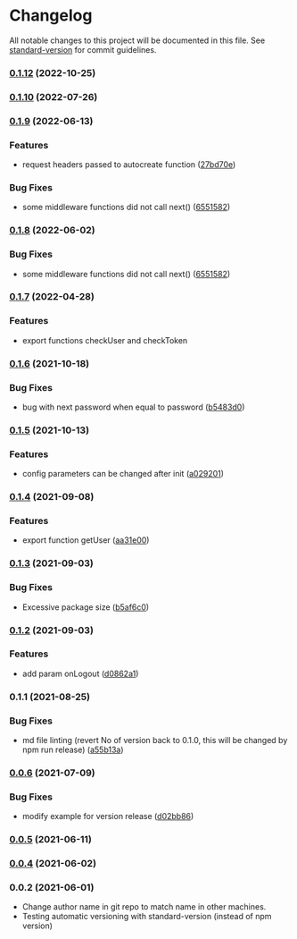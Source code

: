 # Changelog

All notable changes to this project will be documented in this file. See [standard-version](https://github.com/conventional-changelog/standard-version) for commit guidelines.

### [0.1.12](https://gitlab.horanet.com/hframework/hauth/compare/v0.1.10...v0.1.12) (2022-10-25)

### [0.1.10](https://gitlab.horanet.com/hframework/hauth/compare/v0.1.9...v0.1.10) (2022-07-26)

### [0.1.9](https://gitlab.horanet.com/hframework/hauth/compare/v0.1.6...v0.1.9) (2022-06-13)


### Features

* request headers passed to autocreate function ([27bd70e](https://gitlab.horanet.com/hframework/hauth/commit/27bd70ef7ea688bceab33e3f2fbe073de564ca5b))


### Bug Fixes

* some middleware functions did not call next() ([6551582](https://gitlab.horanet.com/hframework/hauth/commit/6551582b2e099b8a049fe5b9195b2c01c9f9b6d5))

### [0.1.8](https://gitlab.horanet.com/hframework/hauth/compare/v0.1.7...v0.1.8) (2022-06-02)


### Bug Fixes

* some middleware functions did not call next() ([6551582](https://gitlab.horanet.com/hframework/hauth/commit/6551582b2e099b8a049fe5b9195b2c01c9f9b6d5))

### [0.1.7](https://gitlab.horanet.com/hframework/hauth/compare/v0.1.6...v0.1.7) (2022-04-28)


### Features

* export functions checkUser and checkToken


### [0.1.6](https://gitlab.horanet.com/hframework/hauth/compare/v0.1.5...v0.1.6) (2021-10-18)


### Bug Fixes

* bug with next password when equal to password ([b5483d0](https://gitlab.horanet.com/hframework/hauth/commit/b5483d0b84ac46d3772849052514af72c8dadfd5))

### [0.1.5](https://gitlab.horanet.com/hframework/hauth/compare/v0.1.4...v0.1.5) (2021-10-13)


### Features

* config parameters can be changed after init ([a029201](https://gitlab.horanet.com/hframework/hauth/commit/a029201b8387727f05226ddbe6ca1b7c95dae01e))

### [0.1.4](https://gitlab.horanet.com/hframework/hauth/compare/v0.1.3...v0.1.4) (2021-09-08)


### Features

* export function getUser ([aa31e00](https://gitlab.horanet.com/hframework/hauth/commit/aa31e0043899cb1c73f89b9f2837be8fc918b49b))

### [0.1.3](https://gitlab.horanet.com/hframework/hauth/compare/v0.1.2...v0.1.3) (2021-09-03)


### Bug Fixes

* Excessive package size ([b5af6c0](https://gitlab.horanet.com/hframework/hauth/commit/b5af6c01e0e4343ba8089bcf622f159835db4d44))

### [0.1.2](https://gitlab.horanet.com/hframework/hauth/compare/v0.1.1...v0.1.2) (2021-09-03)


### Features

* add param onLogout ([d0862a1](https://gitlab.horanet.com/hframework/hauth/commit/d0862a10f0adc9ac51e3041f8f31f63eb49c42de))

### 0.1.1 (2021-08-25)


### Bug Fixes

* md file linting (revert No of version back to 0.1.0, this will be changed by npm run release) ([a55b13a](https://gitlab.horanet.com/hframework/hauth/commit/a55b13acab50fe9aeb15fb389e165891a149d77f))

### [0.0.6](https://gitlab.horanet.com/hframework/hauth/compare/v0.0.5...v0.0.6) (2021-07-09)


### Bug Fixes

* modify example for version release ([d02bb86](https://gitlab.horanet.com/hframework/hauth/commit/d02bb863d3ce519abab85daa557150b43a53802f))

### [0.0.5](https://gitlab.horanet.com/hframework/hauth/compare/v0.0.4...v0.0.5) (2021-06-11)

### [0.0.4](https://github.com/naml3i/hauth-dev/compare/v0.0.3...v0.0.4) (2021-06-02)

### 0.0.2 (2021-06-01)

- Change author name in git repo to match name in other machines.
- Testing automatic versioning with standard-version (instead of npm version)
